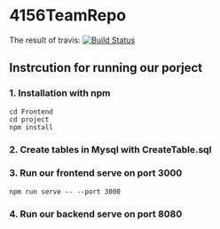 # 4156TeamRepo
The result of travis: [![Build Status](https://travis-ci.com/4156Team/4156TeamRepo.svg?branch=main)](https://travis-ci.com/4156Team/4156TeamRepo)

## Instrcution for running our porject
### 1. Installation with npm
```
cd Frontend
cd project
npm install
```
### 2. Create tables in Mysql with CreateTable.sql

### 3. Run our frontend serve on port 3000
```
npm run serve -- --port 3000
```
### 4. Run our backend serve on port 8080
